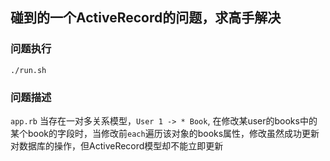 ## 碰到的一个ActiveRecord的问题，求高手解决

### 问题执行
```./run.sh```

### 问题描述
```app.rb```
当存在一对多关系模型，```User 1 -> * Book```, 在修改某user的books中的某个book的字段时，当修改前```each```遍历该对象的books属性，修改虽然成功更新对数据库的操作，但ActiveRecord模型却不能立即更新
